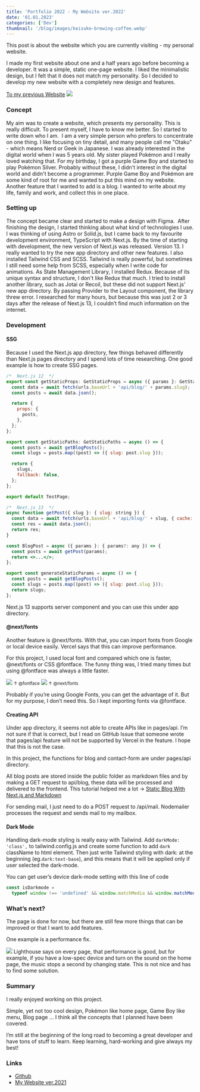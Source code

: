 ```yaml
---
title: 'Portfolio 2022 - My Website ver.2022'
date: '01.01.2023'
categories: ['Dev']
thumbnail: '/blog/images/keisuke-brewing-coffee.webp'
---
```


This post is about the website which you are currently visiting - my personal website.

I made my first website about one and a half years ago before becoming a developer. It was a simple, static one-page website. I liked the minimalistic design, but I felt that it does not match my personality. So I decided to develop my new website with a completely new design and features.

<a href="https://my-web-site-2d168.web.app/" target="_blank">To my previous Website</a>
<img src="/blog/images/my-website-2022.webp">

### Concept

My aim was to create a website, which presents my personality. This is really difficult. To present myself, I have to know me better. So I started to write down who I am. 
I am a very simple person who prefers to concentrate on one thing. I like focusing on tiny detail, and many people call me "Otaku" - which means Nerd or Geek in Japanese. I was already interested in the digital world when I was 5 years old. My sister played Pokémon and I really loved watching that. For my birthday, I got a purple Game Boy and started to play Pokémon Silver. Probably without these, I didn't interest in the digital world and didn't become a programmer. Purple Game Boy and Pokémon are some kind of root for me and wanted to put this mind on my website.
Another feature that I wanted to add is a blog. I wanted to write about my life, family and work, and collect this in one place.

### Setting up

The concept became clear and started to make a design with Figma. 
After finishing the design, I started thinking about what kind of technologies I use. I was thinking of using Astro or Solid.js, but I came back to my favourite development environment, TypeScript with Next.js. By the time of starting with development, the new version of Next.js was released. Version 13. I really wanted to try the new app directory and other new features.
I also installed Tailwind CSS and SCSS. Tailwind is really powerful, but sometimes I still need some help from SCSS, especially when I write code for animations.
As State Management Library, I installed Redux. Because of its unique syntax and structure, I don't like Redux that much. I tried to install another library, such as Jotai or Recoil, but these did not support Next.js' new app directory. By passing Provider to the Layout component, the library threw error. I researched for many hours, but because this was just 2 or 3 days after the release of Next.js 13, I couldn’t find much information on the internet.

### Development

<h4>SSG</h4>

Because I used the Next.js app directory, few things behaved differently than Next.js pages directory and I spend lots of time researching. One good example is how to create SSG pages.

```jsx
/*  Next.js 12  */
export const getStaticProps: GetStaticProps = async ({ params }: GetStaticPropsContext) => {
  const data = await fetch(urls.baseUrl + 'api/blog/' + params.slug);
  const posts = await data.json();

  return {
    props: {
      posts,
    },
  };
};

export const getStaticPaths: GetStaticPaths = async () => {
  const posts = await getBlogPosts();
  const slugs = posts.map((post) => ({ slug: post.slug }));

  return {
    slugs,
    fallback: false,
  };
};

export default TestPage;
```

```jsx
/*  Next.js 13  */
async function getPost({ slug }: { slug: string }) {
  const data = await fetch(urls.baseUrl + 'api/blog/' + slug, { cache: 'force-cache' });
  const res = await data.json();
  return res;
}

const BlogPost = async ({ params }: { params?: any }) => {
  const posts = await getPost(params);
  return <>...</>;
};

export const generateStaticParams = async () => {
  const posts = await getBlogPosts();
  const slugs = posts.map((post) => ({ slug: post.slug }));
  return slugs;
};
```

Next.js 13 supports server component and you can use this under app directory.

<h4>@next/fonts</h4>

Another feature is @next/fonts. With that, you can import fonts from Google or local device easily. Vercel says that this can improve performance.

For this project, I used local font and compared which one is faster, @next/fonts or CSS @fontface. The funny thing was, I tried many times but using @fontface was always a little faster.

<img src="/blog/images/performance-font-face.webp">
<small>↑ @fontface</small>
<img src="/blog/images/performance-next-font.webp">
<small>↑ @next/fonts</small>

Probably if you’re using Google Fonts, you can get the advantage of it. But for my purpose, I don’t need this. So I kept importing fonts via @fontface.

<h4>Creating API</h4>

Under app directory, it seems not able to create APIs like in pages/api. I’m not sure if that is correct, but I read on GitHub Issue that someone wrote that pages/api feature will not be supported by Vercel in the feature. I hope that this is not the case.

In this project, the functions for blog and contact-form are under pages/api directory.

All blog posts are stored inside the public folder as markdown files and by making a GET request to api/blog, these data will be processed and delivered to the frontend. This tutorial helped me a lot → <a href="https://www.youtube.com/watch?v=MrjeefD8sac" target="_blank">Static Blog With Next.js and Markdown</a>

For sending mail, I just need to do a POST request to /api/mail. Nodemailer processes the request and sends mail to my mailbox.

<h4>Dark Mode</h4>

Handling dark-mode styling is really easy with Tailwind. Add `darkMode: 'class',` to tailwind.config.js and create some function to add `dark` className to html element. Then just write Tailwind styling with dark: at the beginning (eg.`dark:text-base`), and this means that it will be applied only if user selected the dark-mode.

You can get user’s device dark-mode setting with this line of code

```jsx
const isDarkmode =
  typeof window !== 'undefined' && window.matchMedia && window.matchMedia('(prefers-color-scheme: dark)').matches;
```

### What’s next?

The page is done for now, but there are still few more things that can be improved or that I want to add features.

One example is a performance fix.

<img src="/blog/images/my-website-lighthouse.webp">
Lighthouse says on every page, that performance is good, but for example, if you have a low-spec device and turn on the sound on the home page, the music stops a second by changing state. This is not nice and has to find some solution.

### Summary

I really enjoyed working on this project.

Simple, yet not too cool design, Pokémon like home page, Game Boy like menu, Blog page … I think all the concepts that I planned have been covered.

I’m still at the beginning of the long road to becoming a great developer and have tons of stuff to learn. Keep learning, hard-working and give always my best!

### Links

- <a href="https://github.com/kei0528/my-page-2022" target="_blank">Github</a>
- <a href="https://my-web-site-2d168.web.app/" target="_blank">My Website ver.2021</a>
